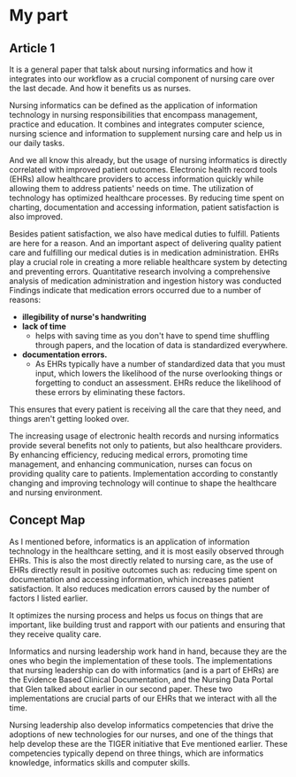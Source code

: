 # My part
## Article 1 
It is a general paper that talsk about nursing informatics and how it integrates into our workflow as a crucial component of nursing care over the last decade. And how it benefits us as nurses. 

Nursing informatics can be defined as the application of information technology in nursing responsibilities that encompass management, practice and education. It combines and integrates computer science, nursing science and information to supplement nursing care and help us in our daily tasks. 

And we all know this already, but the usage of nursing informatics is directly correlated with improved patient outcomes. Electronic health record tools (EHRs) allow healthcare providers to access information quickly while allowing them to address patients' needs on time. The utilization of technology has optimized healthcare processes. By reducing time spent on charting, documentation and accessing information, patient satisfaction is also improved.

Besides patient satisfaction, we also have medical duties to fulfill. Patients are here for a reason. And an important aspect of delivering quality patient care and fulfilling our medical duties is in medication administration. 
EHRs play a crucial role in creating a more reliable healthcare system by detecting and preventing errors. 
Quantitative research involving a comprehensive analysis of medication administration and ingestion history was conducted
Findings indicate that medication errors occurred due to a number of reasons: 
- **illegibility of nurse's handwriting**
- **lack of time**
	- helps with saving time as you don't have to spend time shuffling through papers, and the location of data is standardized everywhere. 
- **documentation errors.** 
	- As EHRs typically have a number of standardized data that you must input, which lowers the likelihood of the nurse overlooking things or forgetting to conduct an assessment. 
EHRs reduce the likelihood of these errors by eliminating these factors.  

This ensures that every patient is receiving all the care that they need, and things aren't getting looked over. 

The increasing usage of electronic health records and nursing informatics provide several benefits not only to patients, but also healthcare providers. By enhancing efficiency, reducing medical errors, promoting time management, and enhancing communication, nurses can focus on providing quality care to patients. Implementation according to constantly changing and improving technology will continue to shape the healthcare and nursing environment.
## Concept Map
As I mentioned before, informatics is an application of information technology in the healthcare setting, and it is most easily observed through EHRs. This is also the most directly related to nursing care, as the use of EHRs directly result in positive outcomes such as: reducing time spent on documentation and accessing information, which increases patient satisfaction. It also reduces medication errors caused by the number of factors I listed earlier. 

It optimizes the nursing process and helps us focus on things that are important, like building trust and rapport with our patients and ensuring that they receive quality care. 

Informatics and nursing leadership work hand in hand, because they are the ones who begin the implementation of these tools. The implementations that nursing leadership can do with informatics (and is a part of EHRs) are the Evidence Based Clinical Documentation, and the Nursing Data Portal that Glen talked about earlier in our second paper. These two implementations are crucial parts of our EHRs that we interact with all the time. 

Nursing leadership also develop informatics competencies that drive the adoptions of new technologies for our nurses, and one of the things that help develop these are the TIGER initiative that Eve mentioned earlier. These competencies typically depend on three things, which are informatics knowledge, informatics skills and computer skills. 